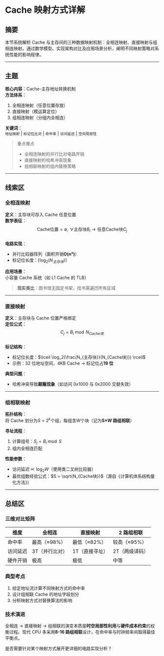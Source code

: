 # Cache 映射方式详解

## 摘要

本节系统解析 Cache 与主存间的三种数据映射机制：全相连映射、直接映射与组相连映射。通过数学模型、实现架构对比及应用场景分析，阐明不同映射策略对系统性能的影响规律。

---

## 主题

**核心内容**：Cache-主存地址转换机制  
**方法体系**：

1. 全相连映射（任意位置存放）
2. 直接映射（模运算定位）
3. 组相连映射（分组内全相连）

**关键词**：  
`地址映射` | `标记位比对` | `命中率` | `访问延迟` | `空间局部性`

> 重点难点
>
> - 全相连映射的并行比对电路开销
> - 直接映射的哈希冲突现象
> - 组相联映射的组内替换策略

---

## 线索区

### 全相连映射

**定义**：主存块可存入 Cache 任意位置  
**数学表征**：  
$$\text{Cache位置} = \emptyset,\ \forall \text{主存块}B_i \rightarrow \text{任意Cache块}C_j$$  
**电路实现**：

- 并行比较器阵列（面积开销**O(n²)**）
- 标记位长度：$\lceil \log_2(N_{主存块}) \rceil$

**应用场景**：  
小容量 Cache 系统（如 L1 Cache 的 TLB）

> **现实类比**：图书馆无固定书架，找书需遍历所有区域

---

### 直接映射

**定义**：主存块与 Cache 位置严格绑定  
**定位公式**：  
$$C_j = B_i \bmod N_{Cache块}$$  
**标记结构**：

- 标记位长度：$\lceil \log_2(\frac{N_{主存块}}{N_{Cache块}}) \rceil$
- 示例：32 位地址空间，4KB Cache → 标记位占**19 位**

**典型问题**：

- 哈希冲突导致**颠簸现象**（如访问 0x1000 与 0x2000 交替失效）

---

### 组相联映射

**拓扑结构**：  
将 Cache 划分为$S=2^k$个组，每组含$W$个块（记为**S×W 路组相联**）

**寻址流程**：

1. 计算组号：$S_j = B_i \bmod S$
2. 组内全相连匹配

**性能参数**：

- 访问延迟 ∝ $\log_2W$（使用类二叉树比较器）
- 最优组数经验公式：$S = \sqrt{N_{Cache块}}$（源自《计算机体系结构量化方法》）

---

## 总结区

### 三维对比矩阵

| 维度     | 全相连         | 直接映射       | 2 路组相联     |
| -------- | -------------- | -------------- | -------------- |
| 命中率   | 最高（≈98%）   | 最低（≈82%）   | 较高（≈95%）   |
| 访问延迟 | 3T（并行比对） | 1T（直接寻址） | 2T（两级译码） |
| 硬件开销 | 极高           | 极低           | 中等           |

### 典型考点

1. 给定地址流计算不同映射方式的命中率
2. 设计组相联 Cache 的地址字段划分
3. 分析映射方式对替换算法的影响

### 技术演进

全相连 → 直接映射 → 组相联的演变本质是**时空局部性利用**与**硬件成本约束**的权衡过程。现代 CPU 多采用**8-16 路组相联**设计，在命中率与时钟频率间取得最佳平衡点。

是否需要针对某个映射方式展开更详细的电路实现分析？
